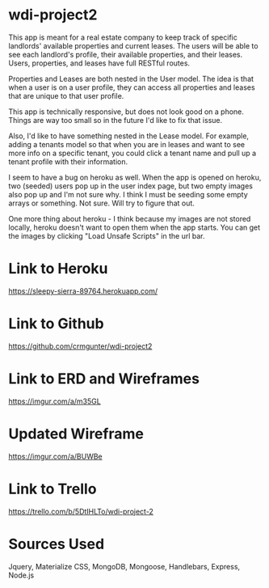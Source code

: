 # wdi-project2

This app is meant for a real estate company to keep track of specific landlords' available properties and current leases. The users will be able to see each landlord's profile, their available properties, and their leases. Users, properties, and leases have full RESTful routes.

Properties and Leases are both nested in the User model. The idea is that when a user is on a user profile, they can access all properties and leases that are unique to that user profile. 

This app is technically responsive, but does not look good on a phone. Things are way too small so in the future I'd like to fix that issue. 

Also, I'd like to have something nested in the Lease model. For example, adding a tenants model so that when you are in leases and want to see more info on a specific tenant, you could click a tenant name and pull up a tenant profile with their information. 

I seem to have a bug on heroku as well. When the app is opened on heroku, two (seeded) users pop up in the user index page, but two empty images also pop up and I'm not sure why. I think I must be seeding some empty arrays or something. Not sure. Will try to figure that out.

One more thing about heroku -
I think because my images are not stored locally, heroku doesn't want to open them when the app starts. You can get the images by clicking "Load Unsafe Scripts" in the url bar.


# Link to Heroku 
https://sleepy-sierra-89764.herokuapp.com/

# Link to Github
https://github.com/crmgunter/wdi-project2

# Link to ERD and Wireframes
https://imgur.com/a/m35GL

# Updated Wireframe
https://imgur.com/a/BUWBe

# Link to Trello
https://trello.com/b/5DtIHLTo/wdi-project-2

# Sources Used
Jquery, Materialize CSS, MongoDB, Mongoose, Handlebars, Express, Node.js